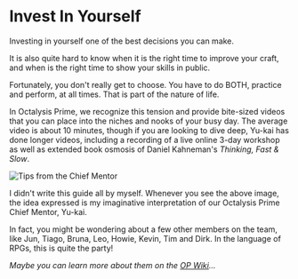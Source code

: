 # Invest In Yourself

Investing in yourself one of the best decisions you can make. 

It is also quite hard to know when it is the right time to improve your craft, and when is the right time to show your skills in public. 

Fortunately, you don't really get to choose. You have to do BOTH, practice and perform, at all times. That is part of the nature of life.

In Octalysis Prime, we recognize this tension and provide bite-sized videos that you can place into the niches and nooks of your busy day. The average video is about 10 minutes, though if you are looking to dive deep, Yu-kai has done longer videos, including a recording of a live online 3-day workshop as well as extended book osmosis of Daniel Kahneman's *Thinking, Fast & Slow*. 

![Tips from the Chief Mentor](/resources/yukaithinks150.png)

I didn't write this guide all by myself. Whenever you see the above image, the idea expressed is my imaginative interpretation of our Octalysis Prime Chief Mentor, Yu-kai. 

In fact, you might be wondering about a few other members on the team, like Jun, Tiago, Bruna, Leo, Howie, Kevin, Tim and Dirk. In the language of RPGs, this is quite the party!

*Maybe you can learn more about them on the [OP Wiki](https://octalysisprime.fandom.com/wiki/Octalysis_Prime_Wiki)...*